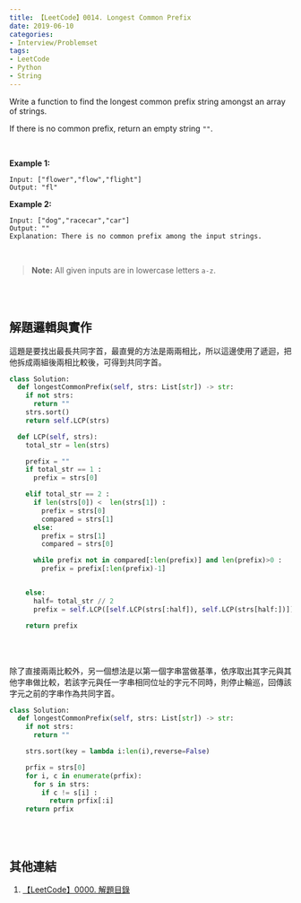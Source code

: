 ```yaml
---
title: 【LeetCode】0014. Longest Common Prefix
date: 2019-06-10
categories:
- Interview/Problemset
tags:
- LeetCode
- Python
- String
--- 
```


Write a function to find the longest common prefix string amongst an array of strings.

If there is no common prefix, return an empty string  `""`.

<!--more-->
<br>

**Example 1:**
```
Input: ["flower","flow","flight"]
Output: "fl"
```

**Example 2:**
```
Input: ["dog","racecar","car"]
Output: ""
Explanation: There is no common prefix among the input strings.
```
<br>

> **Note:**
All given inputs are in lowercase letters  `a-z`.


<br><br>

## 解題邏輯與實作
這題是要找出最長共同字首，最直覺的方法是兩兩相比，所以這邊使用了遞迴，把他拆成兩組後兩相比較後，可得到共同字首。

```python
class Solution:
  def longestCommonPrefix(self, strs: List[str]) -> str:
    if not strs:
      return ""
    strs.sort()	
    return self.LCP(strs)

  def LCP(self, strs): 
    total_str = len(strs)    

    prefix = ""
    if total_str == 1 :
      prefix = strs[0]

    elif total_str == 2 :
      if len(strs[0]) <  len(strs[1]) :
        prefix = strs[0]
        compared = strs[1]
      else:
        prefix = strs[1]			
        compared = strs[0]

      while prefix not in compared[:len(prefix)] and len(prefix)>0 :
        prefix = prefix[:len(prefix)-1]


    else:
      half= total_str // 2 
      prefix = self.LCP([self.LCP(strs[:half]), self.LCP(strs[half:])]) 

    return prefix
```

<br><br>

除了直接兩兩比較外，另一個想法是以第一個字串當做基準，依序取出其字元與其他字串做比較，若該字元與任一字串相同位址的字元不同時，則停止輪巡，回傳該字元之前的字串作為共同字首。

```python
class Solution:
  def longestCommonPrefix(self, strs: List[str]) -> str:
    if not strs:
      return ""

    strs.sort(key = lambda i:len(i),reverse=False) 

    prfix = strs[0]
    for i, c in enumerate(prfix):
      for s in strs:
        if c != s[i] :
          return prfix[:i]
    return prfix
```

<br><br>

## 其他連結
1. [【LeetCode】0000. 解題目錄](/LeetCode-0000-Contents/)